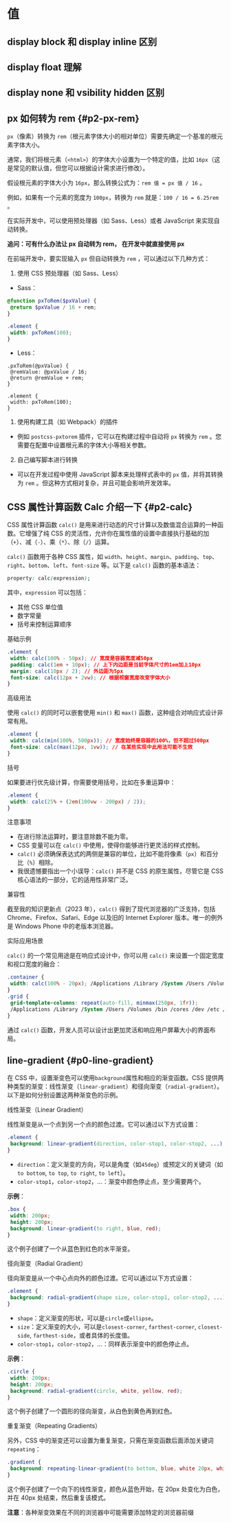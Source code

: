 # 值

## display block 和 display inline 区别

## display float 理解

## display none 和 vsibility hidden 区别

## px 如何转为 rem {#p2-px-rem}

`px`（像素）转换为 `rem`（根元素字体大小的相对单位）需要先确定一个基准的根元素字体大小。

通常，我们将根元素（`<html>`）的字体大小设置为一个特定的值，比如 `16px`（这是常见的默认值，但您可以根据设计需求进行修改）。

假设根元素的字体大小为 `16px`，那么转换公式为：`rem 值 = px 值 / 16` 。

例如，如果有一个元素的宽度为 `100px`，转换为 `rem` 就是：`100 / 16 = 6.25rem` 。

在实际开发中，可以使用预处理器（如 Sass、Less）或者 JavaScript 来实现自动转换。

**追问：可有什么办法让 px 自动转为 rem， 在开发中就直接使用 px**

在前端开发中，要实现输入 `px` 但自动转换为 `rem` ，可以通过以下几种方式：

1. 使用 CSS 预处理器（如 Sass、Less）

* Sass：

```scss
@function pxToRem($pxValue) {
 @return $pxValue / 16 + rem;
}

.element {
 width: pxToRem(100);
}
```

* Less：

```less
.pxToRem(@pxValue) {
 @remValue: @pxValue / 16;
 @return @remValue + rem;
}

.element {
 width: pxToRem(100);
}
```

1. 使用构建工具（如 Webpack）的插件

* 例如 `postcss-pxtorem` 插件，它可以在构建过程中自动将 `px` 转换为 `rem` 。您需要在配置中设置根元素的字体大小等相关参数。

2. 自己编写脚本进行转换

* 可以在开发过程中使用 JavaScript 脚本来处理样式表中的 `px` 值，并将其转换为 `rem` 。但这种方式相对复杂，并且可能会影响开发效率。

## CSS 属性计算函数 Calc 介绍一下 {#p2-calc}

CSS 属性计算函数 `calc()` 是用来进行动态的尺寸计算以及数值混合运算的一种函数。它增强了纯 CSS 的灵活性，允许你在属性值的设置中直接执行基础的加（`+`）、减（`-`）、乘（`*`）、除（`/`）运算。

`calc()` 函数用于各种 CSS 属性，如 `width`、`height`、`margin`、`padding`、`top`、`right`、`bottom`、`left`、`font-size` 等。以下是 `calc()` 函数的基本语法：

```css
property: calc(expression);
```

其中，`expression` 可以包括：

* 其他 CSS 单位值
* 数字常量
* 括号来控制运算顺序

 基础示例

```css
.element {
 width: calc(100% - 50px); // 宽度是容器宽度减50px
 padding: calc(1em + 10px); // 上下内边距是当前字体尺寸的1em加上10px
 margin: calc(10px / 2); // 外边距为5px
 font-size: calc(12px + 2vw); // 根据视窗宽度改变字体大小
}
```

 高级用法

使用 `calc()` 的同时可以嵌套使用 `min()` 和 `max()` 函数，这种组合对响应式设计非常有用。

```css
.element {
 width: calc(min(100%, 500px)); // 宽度始终是容器的100%，但不超过500px
 font-size: calc(max(12px, 1vw)); // 在某些实现中此用法可能不生效
}
```

 括号

如果要进行优先级计算，你需要使用括号，比如在多重运算中：

```css
.element {
 width: calc(25% + (2em(100vw - 200px) / 2));
}
```

 注意事项

* 在进行除法运算时，要注意除数不能为零。
* CSS 变量可以在 `calc()` 中使用，使得你能够进行更灵活的样式控制。
* `calc()` 必须确保表达式的两侧是兼容的单位，比如不能将像素（`px`）和百分比（`%`）相除。
* 我很遗憾要指出一个小误导：`calc()` 并不是 CSS 的原生属性，尽管它是 CSS 核心语法的一部分，它的适用性非常广泛。

 兼容性

截至我的知识更新点（2023 年），`calc()` 得到了现代浏览器的广泛支持，包括 Chrome、Firefox、Safari、Edge 以及旧的 Internet Explorer 版本。唯一的例外是 Windows Phone 中的老版本浏览器。

 实际应用场景

`calc()` 的一个常见用途是在响应式设计中，你可以用 `calc()` 来设置一个固定宽度和视口宽度的融合：

```css
.container {
 width: calc(100% - 20px); /Applications /Library /System /Users /Volumes /bin /cores /dev /etc /home /opt /private /sbin /tmp /usr /var 虚拟列不存在时，容器宽度为屏幕宽度减去20px */
}
.grid {
 grid-template-columns: repeat(auto-fill, minmax(250px, 1fr));
 /Applications /Library /System /Users /Volumes /bin /cores /dev /etc /home /opt /private /sbin /tmp /usr /var 这部分代码创建一个栅格布局，其中每一格至少宽250px，每列最大填充至填满屏幕，如果没有空间填满则按最小宽度计算 */
}
```

通过 `calc()` 函数，开发人员可以设计出更加灵活和响应用户屏幕大小的界面布局。

## line-gradient {#p0-line-gradient}

在 CSS 中，设置渐变色可以使用`background`属性和相应的渐变函数。CSS 提供两种类型的渐变：线性渐变（`linear-gradient`）和径向渐变（`radial-gradient`）。以下是如何分别设置这两种渐变色的示例。

 线性渐变（Linear Gradient）

线性渐变是从一个点到另一个点的颜色过渡。它可以通过以下方式设置：

```css
.element {
 background: linear-gradient(direction, color-stop1, color-stop2, ...);
}
```

* `direction`：定义渐变的方向，可以是角度（如`45deg`）或预定义的关键词（如`to bottom`, `to top`, `to right`, `to left`）。
* `color-stop1`，`color-stop2`，...：渐变中颜色停止点，至少需要两个。

**示例**：

```css
.box {
 width: 200px;
 height: 200px;
 background: linear-gradient(to right, blue, red);
}
```

这个例子创建了一个从蓝色到红色的水平渐变。

 径向渐变（Radial Gradient）

径向渐变是从一个中心点向外的颜色过渡。它可以通过以下方式设置：

```css
.element {
 background: radial-gradient(shape size, color-stop1, color-stop2, ...);
}
```

* `shape`：定义渐变的形状，可以是`circle`或`ellipse`。
* `size`：定义渐变的大小，可以是`closest-corner`, `farthest-corner`, `closest-side`, `farthest-side`，或者具体的长度值。
* `color-stop1`，`color-stop2`，...：同样表示渐变中的颜色停止点。

**示例**：

```css
.circle {
 width: 200px;
 height: 200px;
 background: radial-gradient(circle, white, yellow, red);
}
```

这个例子创建了一个圆形的径向渐变，从白色到黄色再到红色。

 重复渐变（Repeating Gradients）

另外，CSS 中的渐变还可以设置为重复渐变，只需在渐变函数后面添加关键词`repeating`：

```css
.gradient {
 background: repeating-linear-gradient(to bottom, blue, white 20px, white 40px);
}
```

这个例子创建了一个向下的线性渐变，颜色从蓝色开始，在 20px 处变化为白色，并在 40px 处结束，然后重复该模式。

**注意**：各种渐变效果在不同的浏览器中可能需要添加特定的浏览器前缀

